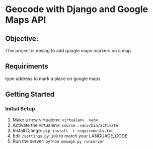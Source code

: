 Geocode with Django and Google Maps API
=======================================

Objective:
---------
This project is desing to add google maps markers on a map 



Requiriments
------------
type address to mark a place on google maps 


Getting Started
---------------

### Initial Setup ###
1. Make a new virtualenv: ``virtualenv .venv``
2. Activate the virtualenv: ``source .venv/bin/activate``
3. Install Django: ``pip install -r requirements.txt``
4. Edit ``/settings.py:108`` to match your LANGUAGE_CODE 
5. Run the server: ``python manage.py runserver``



  
 

